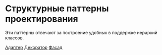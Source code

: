 # Структурные паттерны проектирования

Эти паттерны отвечают за построение удобных в поддержке
иерархий классов.

[Адаптер](./Adapter/README.md)
[Декоратор](./Decorator/README.md)
[Фасад](./Facade/README.md)